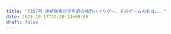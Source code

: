 ```yaml
---
title: "7357号 連続徹夜が不可避の強烈ハマりゲー、そのゲームの名は、、、"
date: 2023-10-17T22:20:14+09:00
draft: false
---
```


```
```

```
```
